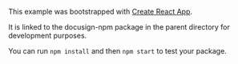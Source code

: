 This example was bootstrapped with [Create React App](https://github.com/facebook/create-react-app).

It is linked to the docusign-npm package in the parent directory for development purposes.

You can run `npm install` and then `npm start` to test your package.

